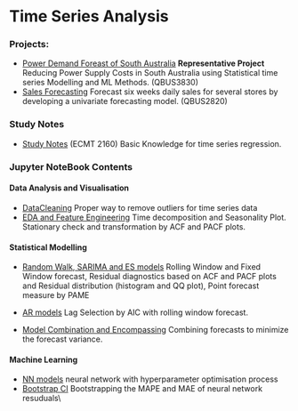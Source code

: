 # Time Series Analysis

### Projects:
- [Power Demand Foreast of South Australia](../master/MachineLearningTimeSeries/Report.pdf) **Representative Project** Reducing Power Supply Costs in South Australia using Statistical time series Modelling and ML Methods. (QBUS3830)
- [Sales Forecasting](../master/StatisticalTimeSeries/report.pdf) Forecast six weeks daily sales for several stores by developing a univariate forecasting model. (QBUS2820)

### Study Notes
- [Study Notes](../master/TimeSeriesAnalysis/LinearRegressionTimeSeries-master/Notes.pdf) (ECMT 2160)
Basic Knowledge for time series regression.


### Jupyter NoteBook Contents
#### Data Analysis and Visualisation
- [DataCleaning](../master/MachineLearningTimeSeries/notebook/EDAandFeatureEngineering/DataCleaning.ipynb) Proper way to remove outliers for time series data
- [EDA and Feature Engineering](../master/MachineLearningTimeSeries/notebook/EDAandFeatureEngineering/EDA_and_Feature_Engineering.ipynb) Time decomposition and Seasonality Plot. Stationary check and transformation by ACF and PACF plots.


#### Statistical Modelling
- [Random Walk, SARIMA and ES models](../master/MachineLearningTimeSeries/notebook/StatisticalModels/RandomWalk_SARIMA_ES.ipynb.ipynb) Rolling Window and Fixed Window forecast, Residual diagnostics based on ACF and PACF plots and Residual distribution (histogram and QQ plot), Point forecast measure by PAME

- [AR models](../master/MachineLearningTimeSeries/notebook/StatisticalModels/AR_models.ipynb) Lag Selection by AIC with rolling window forecast.

- [Model Combination and Encompassing](../master/MachineLearningTimeSeries/notebook/StatisticalModels/Model_Combination.ipynb) Combining forecasts to minimize the forecast variance.




#### Machine Learning 
- [NN models](../master/MachineLearningTimeSeries/notebook/MachineLearningModels/NN_with_HyperparameterOptimization.ipynb) neural network with hyperparameter optimisation process
- [Bootstrap CI](../master/MachineLearningTimeSeries/notebook/MachineLearningModels/NN_with_HyperparameterOptimization.ipynb) 
Bootstrapping the MAPE and MAE of neural network resuduals\
